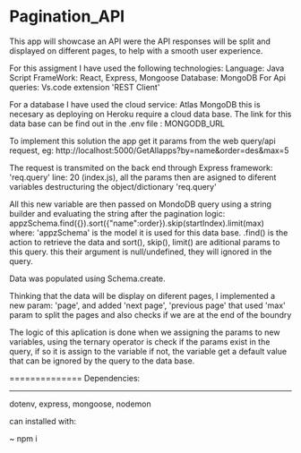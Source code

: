# Pagination_API
This app will showcase an API were the API responses will be split and displayed on different pages, to help with a smooth user experience.

For this assigment I have used the following technologies:
    Language: Java Script
    FrameWork: React, Express, Mongoose
    Database: MongoDB
    For Api queries: Vs.code extension 'REST Client'

For a database I have used the cloud service: Atlas MongoDB this is necesary as deploying on Heroku require a cloud data base. 
The link for this data base can be find out in the .env file : MONGODB_URL


To implement this solution the app get it params from the web query/api request, eg: http://localhost:5000/GetAllapps?by=name&order=des&max=5

The request is transmited on the back end through Express framework:  'req.query'  line: 20 (index.js),
all the params then are asigned to diferent variables destructuring the object/dictionary 'req.query'

All this new variable are then passed on MondoDB query using a string builder and evaluating the string after the pagination logic: appzSchema.find({}).sort({"name":order}).skip(startIndex).limit(max)
where: 'appzSchema' is the model it is used for this data base. 
        .find() is the action to retrieve the data
        and sort(), skip(), limit()  are aditional params to this query. this their argument is null/undefined, they will ignored in the query. 

Data was populated using Schema.create.

Thinking that the data will be display on diferent pages, I implemented a new param: 'page', 
and added 'next page', 'previous page' that used 'max' param to split the pages and also checks if we are at the end of the boundry

The logic of this aplication is done when we assigning the params to new variables, using the ternary operator is check if the params exist in the query, if so it is assign to the variable if not, the variable get a default value that can be ignored by the query to the data base. 


==============
Dependencies:
______________

dotenv,
express,
mongoose,
nodemon


can installed with:

~ npm i